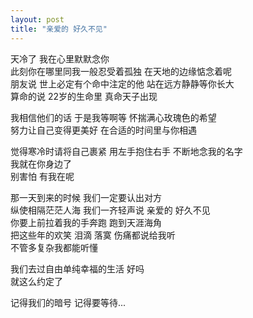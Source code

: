 ```yaml
---
layout: post
title: "亲爱的 好久不见"
---
```

天冷了 我在心里默默念你  
此刻你在哪里同我一般忍受着孤独 在天地的边缘惦念着呢  
朋友说 世上必定有个命中注定的他 站在远方静静等你长大  
算命的说 22岁的生命里 真命天子出现  

我相信他们的话 于是我等啊等 怀揣满心玫瑰色的希望  
努力让自己变得更美好 在合适的时间里与你相遇  

觉得寒冷时请将自己裹紧 用左手抱住右手 不断地念我的名字  
我就在你身边了  
别害怕 有我在呢  

那一天到来的时候 我们一定要认出对方  
纵使相隔茫茫人海 
我们一齐轻声说 亲爱的 好久不见  
你要上前拉着我的手奔跑 跑到天涯海角  
把这些年的欢笑 泪滴 落寞 伤痛都说给我听  
不管多复杂我都能听懂  

我们去过自由单纯幸福的生活 好吗  
就这么约定了  

记得我们的暗号 记得要等待...  
 
 
 							
		
